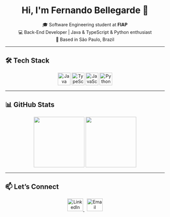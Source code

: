  <h1 align="center">Hi, I'm Fernando Bellegarde 👋</h1>

<p align="center">
  🎓 Software Engineering student at <strong>FIAP</strong><br>
  💻 Back-End Developer | Java & TypeScript & Python enthusiast<br>
  📍 Based in São Paulo, Brazil<br>
</p>

---

## 🛠️ Tech Stack

<p align="center">
  <img src="https://cdn.jsdelivr.net/gh/devicons/devicon/icons/java/java-original.svg" height="40" alt="Java"/>
  <img src="https://cdn.jsdelivr.net/gh/devicons/devicon/icons/typescript/typescript-original.svg" height="40" alt="TypeScript"/>
  <img src="https://cdn.jsdelivr.net/gh/devicons/devicon/icons/javascript/javascript-original.svg" height="40" alt="JavaScript"/>
  <img src="https://cdn.jsdelivr.net/gh/devicons/devicon/icons/python/python-original.svg" height="40" alt="Python"/>
</p>

---

## 📊 GitHub Stats

<div align="center">
  <img height="160em" src="https://github-readme-stats.vercel.app/api?username=fernandoBellegarde&show_icons=true&theme=react" />
  <img height="160em" src="https://github-readme-stats.vercel.app/api/top-langs/?username=fernandoBellegarde&layout=compact&theme=react" />
</div>

---

## 📫 Let’s Connect

<p align="center">
  <a href="https://www.linkedin.com/in/fernandobellegarde" target="_blank" rel="external">
    <img src="https://cdn.jsdelivr.net/gh/devicons/devicon/icons/linkedin/linkedin-original.svg" alt="LinkedIn" height="40" width="50" />
  </a>
   &nbsp;
  <a href="mailto:bellegardefernando@exemplo.com" target="_blank" rel="external">
    <img src="https://cdn.simpleicons.org/gmail/EA4335" alt="Email" height="40" width="50" />
  </a>
</p>


